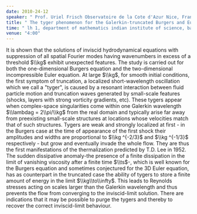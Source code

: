```yaml
---
date: 2010-24-12
speaker: " Prof. Uriel Frisch Observatoire de la Cote d'Azur Nice, France"
title: " The tyger phenomenon for the Galerkin-truncated Burgers and Euler equations"
time: " lh 1, department of mathematics indian institute of science, bangalore" 
venue: "4:00"
---
```

It is shown that the solutions of inviscid hydrodynamical equations with
suppression of all spatial Fourier modes having wavenumbers in excess of a
threshold $\\kg$ exhibit unexpected features. The study is carried out for
both the one-dimensional Burgers equation and the two-dimensional
incompressible Euler equation. At large $\\kg$, for smooth initial
conditions, the first symptom of truncation, a localized short-wavelength
oscillation which we call a "tyger", is caused by a resonant interaction
between fluid particle motion and truncation waves generated by
small-scale features (shocks, layers with strong vorticity gradients,
etc). These tygers appear when complex-space singularities come within one
Galerkin wavelength
$\\lambdag = 2\\pi/\\kg$ from the real domain and typically arise far away
from preexisting small-scale structures at locations whose velocities
match that of such structures. Tygers are weak and strongly localized at
first - in the Burgers case at the time of appearance of the first shock
their amplitudes and widths are proportional to $\\kg ^{-2/3}$ and $\\kg
^{-1/3}$ respectively - but grow and eventually invade the whole flow.
They are thus the first manifestations of the thermalization predicted by
T.D. Lee in 1952.  The sudden dissipative anomaly-the presence of a finite
dissipation in the limit of vanishing viscosity after a finite time
$\\ts$-, which is well known for the Burgers equation and sometimes
conjectured for the 3D Euler equation, has as counterpart in the truncated
case the ability of tygers to store a finite amount of energy in the limit
$\\kg\\to\\infty$. This leads to Reynolds stresses acting on scales larger
than the Galerkin wavelength and thus prevents the flow from converging to
the inviscid-limit solution. There are indications that it may be possible
to purge the tygers and thereby to recover the correct inviscid-limit
behaviour.
